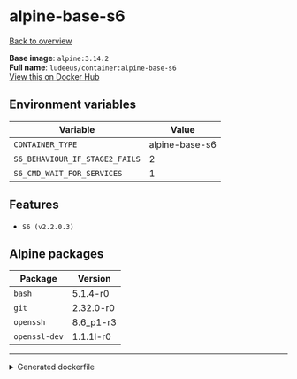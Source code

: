 # alpine-base-s6

[Back to overview](../index.md)

**Base image**: `alpine:3.14.2`  
**Full name**: `ludeeus/container:alpine-base-s6`  
[View this on Docker Hub](https://hub.docker.com/r/ludeeus/container/tags?page=1&name=alpine-base-s6)

## Environment variables

Variable | Value 
-- | --
`CONTAINER_TYPE` | alpine-base-s6
`S6_BEHAVIOUR_IF_STAGE2_FAILS` | 2
`S6_CMD_WAIT_FOR_SERVICES` | 1

## Features

- `S6 (v2.2.0.3)`

## Alpine packages

Package | Version 
-- | --
`bash` | 5.1.4-r0
`git` | 2.32.0-r0
`openssh` | 8.6_p1-r3
`openssl-dev` | 1.1.1l-r0



***
<details>
<summary>Generated dockerfile</summary>

<pre>
FROM alpine:3.14.2

ENV CONTAINER_TYPE=alpine-base-s6
ENV S6_BEHAVIOUR_IF_STAGE2_FAILS=2
ENV S6_CMD_WAIT_FOR_SERVICES=1

COPY rootfs/s6/install /s6/install

RUN  \ 
    apk add --no-cache  \ 
        bash=5.1.4-r0 \ 
        git=2.32.0-r0 \ 
        openssh=8.6_p1-r3 \ 
        openssl-dev=1.1.1l-r0 \ 
    && bash /s6/install \ 
    && rm -R /s6 \ 
    && rm -rf /var/cache/apk/* \ 
    && rm -fr /tmp/* /var/{cache,log}/*




</pre>

<i>This is a generated version of the context used while building the container, some of the labels will not be correct since they use information in the action that publishes the container</i>
</details>
